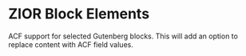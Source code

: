 # ZIOR Block Elements

ACF support for selected Gutenberg blocks. This will add an option to replace content with ACF field values.